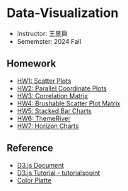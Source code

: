 # Data-Visualization
- Instructor: 王昱舜
- Sememster: 2024 Fall

## Homework
- [HW1: Scatter Plots](https://chueating1005.github.io/Data-Visualization/Homeworks/HW1/111550093)
- [HW2: Parallel Coordinate Plots](https://chueating1005.github.io/Data-Visualization/Homeworks/HW2/111550093)
- [HW3: Correlation Matrix](https://chueating1005.github.io/Data-Visualization/Homeworks/HW3/111550093)
- [HW4: Brushable Scatter Plot Matrix](https://chueating1005.github.io/Data-Visualization/Homeworks/HW4/111550093)
- [HW5: Stacked Bar Charts](https://chueating1005.github.io/Data-Visualization/Homeworks/HW5/111550093)
- [HW6: ThemeRiver](https://chueating1005.github.io/Data-Visualization/Homeworks/HW6/111550093)
- [HW7: Horizon Charts](https://chueating1005.github.io/Data-Visualization/Homeworks/HW7/111550093)

## Reference
- [D3.js Document](https://d3js.org/)
- [D3.js Tutorial - tutorialspoint](https://www.tutorialspoint.com/d3js/index.htm)
- [Color Platte](https://coolors.co/)
